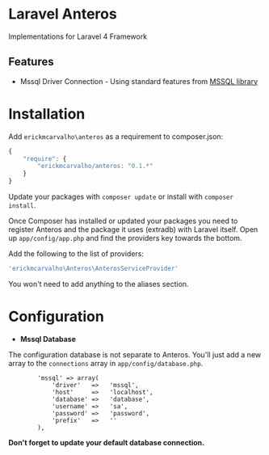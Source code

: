 Laravel Anteros
=======

Implementations for Laravel 4 Framework

## Features

- Mssql Driver Connection - Using standard features from [MSSQL library](http://php.net/manual/en/book.mssql.php)

Installation
============

Add `erickmcarvalho\anteros` as a requirement to composer.json:

```javascript
{
    "require": {
        "erickmcarvalho/anteros: "0.1.*"
    }
}
```

Update your packages with `composer update` or install with `composer install`.

Once Composer has installed or updated your packages you need to register 
Anteros and the package it uses (extradb) with Laravel itself. 
Open up `app/config/app.php` and find the providers key towards the bottom.

 Add the following to the list of providers:
```php
'erickmcarvalho\Anteros\AnterosServiceProvider'
```

You won't need to add anything to the aliases section.


Configuration
=============

- **Mssql Database**

The configuration database is not separate to Anteros.  You'll just add a new array to the `connections` array in `app/config/database.php`.

```
		'mssql' => array(
			'driver'   =>   'mssql',
            'host'     =>   'localhost',
            'database' =>   'database',
            'username' =>   'sa',
            'password' =>   'password',
            'prefix'   =>   ''
		),
```

**Don't forget to update your default database connection.**
